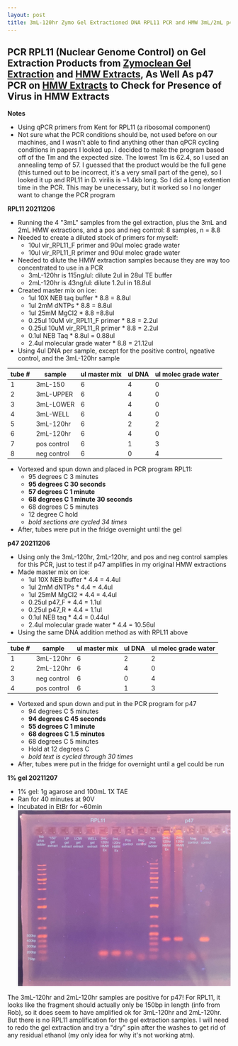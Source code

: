 ```yaml
---
layout: post
title: 3mL-120hr Zymo Gel Extractioned DNA RPL11 PCR and HMW 3mL/2mL p47 and RPL11 PCR
---
```


## PCR RPL11 (Nuclear Genome Control) on Gel Extraction Products from [Zymoclean Gel Extraction](https://meschedl.github.io/Unckless-Lab-Notebook-Maggie/2021/12/01/HMW-Gel-and-Zymo-Gel-Extract.html) and [HMW Extracts](https://meschedl.github.io/Unckless-Lab-Notebook-Maggie/2021/11/23/HMW-Ex-6.html), As Well As p47 PCR on [HMW Extracts](https://meschedl.github.io/Unckless-Lab-Notebook-Maggie/2021/11/23/HMW-Ex-6.html) to Check for Presence of Virus in HMW Extracts

**Notes**
- Using qPCR primers from Kent for RPL11 (a ribosomal component)
- Not sure what the PCR conditions should be, not used before on our machines, and I wasn't able to find anything other than qPCR cycling conditions in papers I looked up. I decided to make the program based off of the Tm and the expected size. The lowest Tm is 62.4, so I used an annealing temp of 57. I guessed that the product would be the full gene (this turned out to be incorrect, it's a very small part of the gene), so I looked it up and RPL11 in D. virilis is ~1.4kb long. So I did a long extention time in the PCR. This may be unecessary, but it worked so I no longer want to change the PCR program

**RPL11 20211206**
- Running the 4 "3mL" samples from the gel extraction, plus the 3mL and 2mL HMW extractions, and a pos and neg control: 8 samples, n = 8.8
- Needed to create a diluted stock of primers for myself:
  - 10ul vir_RPL11_F primer and 90ul molec grade water
  - 10ul vir_RPL11_R primer and 90ul molec grade water
- Needed to dilute the HMW extraction samples because they are way too concentrated to use in a PCR
  - 3mL-120hr is 115ng/ul: dilute 2ul in 28ul TE buffer
  - 2mL-120hr is 43ng/ul: dilute 1.2ul in 18.8ul
- Created master mix on ice:
  - 1ul 10X NEB taq buffer * 8.8 = 8.8ul
  - 1ul 2mM dNTPs * 8.8 = 8.8ul
  - 1ul 25mM MgCl2 * 8.8 =8.8ul
  - 0.25ul 10uM vir_RPL11_F primer * 8.8 = 2.2ul
  - 0.25ul 10uM vir_RPL11_R primer * 8.8 = 2.2ul
  - 0.1ul NEB Taq * 8.8ul = 0.88ul
  - 2.4ul molecular grade water * 8.8 = 21.12ul
- Using 4ul DNA per sample, except for the positive control, ngeative control, and the 3mL-120hr sample

|tube #|sample|ul master mix|ul DNA|ul molec grade water|
|---|---|---|---|---|
|1|3mL-150|6|4|0|
|2|3mL-UPPER|6|4|0|
|3|3mL-LOWER|6|4|0|
|4|3mL-WELL|6|4|0|
|5|3mL-120hr|6|2|2|
|6|2mL-120hr|6|4|0|
|7|pos control|6|1|3|
|8|neg control|6|0|4|

- Vortexed and spun down and placed in PCR program RPL11:
  - 95 degrees C 3 minutes
  - **95 degrees C 30 seconds**
  - **57 degrees C 1 minute**
  - **68 degrees C 1 minute 30 seconds**
  - 68 degrees C 5 minutes
  - 12 degree C hold
  - _bold sections are cycled 34 times_
- After, tubes were put in the fridge overnight until the gel

**p47 20211206**
- Using only the 3mL-120hr, 2mL-120hr, and pos and neg control samples for this PCR, just to test if p47 amplifies in my original HMW extractions
- Made master mix on ice:
  - 1ul 10X NEB buffer * 4.4 = 4.4ul
  - 1ul 2mM dNTPs * 4.4 = 4.4ul
  - 1ul 25mM MgCl2 * 4.4 = 4.4ul
  - 0.25ul p47_F * 4.4 = 1.1ul
  - 0.25ul p47_R * 4.4 = 1.1ul
  - 0.1ul NEB taq * 4.4 = 0.44ul
  - 2.4ul molecular grade water * 4.4 = 10.56ul
- Using the same DNA addition method as with RPL11 above

|tube # |sample|ul master mix|ul DNA|ul molec grade water|
|---|---|---|---|---|
|1|3mL-120hr|6|2|2|
|2|2mL-120hr|6|4|0|
|3|neg control|6|0|4|
|4|pos control|6|1|3|

- Vortexed and spun down and put in the PCR program for p47
  - 94 degrees C 5 minutes
  - **94 degrees C 45 seconds**
  - **55 degrees C 1 minute**
  - **68 degrees C 1.5 minutes**
  - 68 degrees C 5 minutes
  - Hold at 12 degrees C
  - _bold text is cycled through 30 times_
- After, tubes were put in the fridge for overnight until a gel could be run

**1% gel 20211207**

- 1% gel: 1g agarose and 100mL 1X TAE
- Ran for 40 minutes at 90V
- Incubated in EtBr for ~60min
![](https://raw.githubusercontent.com/meschedl/Unckless-Lab-Notebook-Maggie/master/images/20211207-PCR-gel.jpeg)

The 3mL-120hr and 2mL-120hr samples are positive for p47! For RPL11, it looks like the fragment should actually only be 150bp in length (info from Rob), so it does seem to have amplified ok for 3mL-120hr and 2mL-120hr. But there is no RPL11 amplification for the gel extraction samples. I will need to redo the gel extraction and try a "dry" spin after the washes to get rid of any residual ethanol (my only idea for why it's not working atm). 
